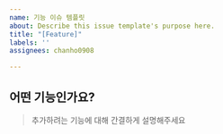 ```yaml
---
name: 기능 이슈 템플릿
about: Describe this issue template's purpose here.
title: "[Feature]"
labels: ''
assignees: chanho0908

---
```


## 어떤 기능인가요?

> 추가하려는 기능에 대해 간결하게 설명해주세요

